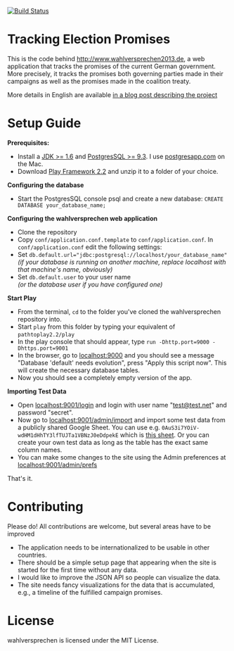 [![Build Status](https://travis-ci.org/stheophil/wahlversprechen.svg?branch=master)](https://travis-ci.org/stheophil/wahlversprechen)

# Tracking Election Promises 

This is the code behind http://www.wahlversprechen2013.de, a web application that tracks the promises of the current German government. More precisely, it tracks the promises both governing parties made in their campaigns as well as the promises made in the coalition treaty. 

More details in English are available [in a blog post describing the project](http://theophil.net/2014/01/27/tracking-election-promises-with-scala-and-play/)


# Setup Guide

**Prerequisites:**
- Install a [JDK >= 1.6](http://www.oracle.com/technetwork/java/javase/downloads/index.html?ssSourceSiteId=otnjp) and [PostgresSQL >= 9.3](http://www.postgresql.org). I use [postgresapp.com](http://postgresapp.com) on the Mac. 
- Download [Play Framework 2.2](http://www.playframework.com/download) and unzip it to a folder of your choice.

**Configuring the database**
- Start the PostgresSQL console psql and create a new database: `CREATE DATABASE your_database_name;`

**Configuring the wahlversprechen web application**
- Clone the repository
- Copy `conf/application.conf.template` to `conf/application.conf`. In `conf/application.conf` edit the following settings:
- Set `db.default.url="jdbc:postgresql://localhost/your_database_name"`  
 _(if your database is running on another machine, replace localhost with that machine's name, obviously)_
- Set `db.default.user` to your user name  
 _(or the database user if you have configured one)_

**Start Play**
- From the terminal, `cd` to the folder you've cloned the wahlversprechen repository into. 
- Start `play` from this folder by typing your equivalent of `pathtoplay2.2/play`
- In the play console that should appear, type `run -Dhttp.port=9000 -Dhttps.port=9001`
- In the browser, go to [localhost:9000](http://localhost:9000) and you should see a message "Database 'default' needs evolution", press "Apply this script now". This will create the necessary database tables.
- Now you should see a completely empty version of the app.

**Importing Test Data**
- Open [localhost:9001/login](http://localhost:9001/login) and login with user name "test@test.net" and password "secret".
- Now go to [localhost:9001/admin/import](https://localhost:9001/admin/import) and import some test data from a publicly shared Google Sheet. You can use e.g. `0AuS3i7YOiV-wdHM1dHhTY3lfTUJTa1VBNzJ0eDdpekE` which is [this sheet](https://docs.google.com/spreadsheet/pub?key=0AuS3i7YOiV-wdHM1dHhTY3lfTUJTa1VBNzJ0eDdpekE&output=html). Or you can create your own test data as long as the table has the exact same column names. 
- You can make some changes to the site using the Admin preferences at [localhost:9001/admin/prefs](https://localhost:9001/admin/prefs)

That's it. 

# Contributing

Please do! All contributions are welcome, but several areas have to be improved

- The application needs to be internationalized to be usable in other countries.
- There should be a simple setup page that appearing when the site is started for the first time without any data.
- I would like to improve the JSON API so people can visualize the data. 
- The site needs fancy visualizations for the data that is accumulated, e.g., a timeline of the fulfilled campaign promises.

# License

wahlversprechen is licensed under the MIT License.
